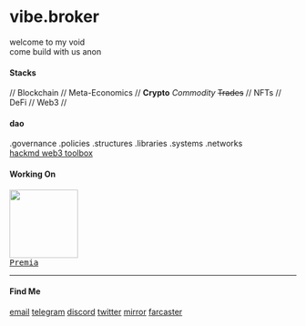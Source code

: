 # vibe.broker
welcome to my void
<br>
come build with us anon
#### Stacks
// Blockchain // Meta-Economics // **Crypto** *Commodity* ~~Trades~~
// NFTs // DeFi // Web3 //
#### dao
.governance
.policies
.structures
.libraries
.systems
.networks
<br>
<a href="https://hackmd.io/@dk3anon/web3_toolbox" target="_blank" >hackmd web3 toolbox</a>
<br>
#### Working On
<a target="_blank" href="https://premia.finance/" ><kbd><img height="120" src="https://files.premia.finance/$/nlpAV" ><br/>Premia</kbd></a>
*****
#### Find Me
<a href="mailto:dk@premia.finance" target="_blank" >email</a>
<a href="https://t.me/dk_premia" target="_blank" >telegram</a>
<a href="https://discordapp.com/users/596555154313183242" target="_blank" >discord</a>
<a href="https://twitter.com/dk3anon" target="_blank" >twitter</a>
<a href="https://mirror.xyz/dk.3anon.eth" target="_blank" >mirror</a>
<a href="https://www.discove.xyz/profiles/vibe" target="_blank" >farcaster</a>
